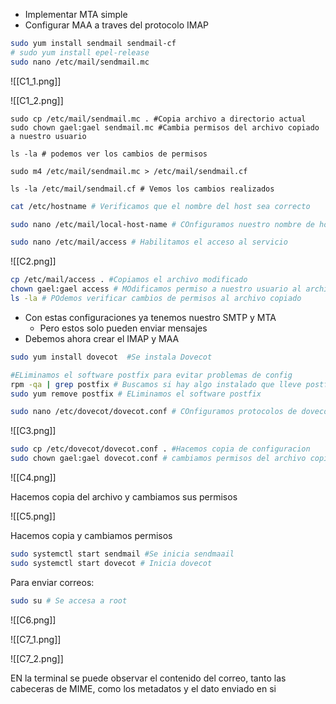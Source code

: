 - Implementar MTA simple
- Configurar MAA a traves del protocolo IMAP

```bash
sudo yum install sendmail sendmail-cf
# sudo yum install epel-release
sudo nano /etc/mail/sendmail.mc
```

![[C1_1.png]]

![[C1_2.png]]

```
sudo cp /etc/mail/sendmail.mc . #Copia archivo a directorio actual
sudo chown gael:gael sendmail.mc #Cambia permisos del archivo copiado a nuestro usuario

ls -la # podemos ver los cambios de permisos
```

```
sudo m4 /etc/mail/sendmail.mc > /etc/mail/sendmail.cf

ls -la /etc/mail/sendmail.cf # Vemos los cambios realizados
```

```bash
cat /etc/hostname # Verificamos que el nombre del host sea correcto

sudo nano /etc/mail/local-host-name # COnfiguramos nuestro nombre de host

sudo nano /etc/mail/access # Habilitamos el acceso al servicio
```

![[C2.png]]


```bash
cp /etc/mail/access . #Copiamos el archivo modificado
chown gael:gael access # MOdificamos permiso a nuestro usuario al archivo modificado
ls -la # POdemos verificar cambios de permisos al archivo copiado
```

- Con estas configuraciones ya tenemos nuestro SMTP y MTA
	- Pero estos solo pueden enviar mensajes
- Debemos ahora crear el IMAP y MAA

```bash
sudo yum install dovecot  #Se instala Dovecot

#ELiminamos el software postfix para evitar problemas de config
rpm -qa | grep postfix # Buscamos si hay algo instalado que lleve postfix en nombre
sudo yum remove postfix # ELiminamos el software postfix

sudo nano /etc/dovecot/dovecot.conf # COnfiguramos protocolos de dovecot
```


![[C3.png]]

```bash
sudo cp /etc/dovecot/dovecot.conf . #Hacemos copia de configuracion
sudo chown gael:gael dovecot.conf # cambiamos permisos del archivo copiado
```

![[C4.png]]

Hacemos copia del archivo y cambiamos sus permisos

![[C5.png]]

Hacemos copia y cambiamos permisos


```bash
sudo systemctl start sendmail #Se inicia sendmaail
sudo systemctl start dovecot # Inicia dovecot
```

Para enviar correos:
```bash
sudo su # Se accesa a root

```

![[C6.png]]

![[C7_1.png]]

![[C7_2.png]]

EN la terminal se puede observar el contenido del correo, tanto las cabeceras de MIME, como los metadatos y el dato enviado en si 